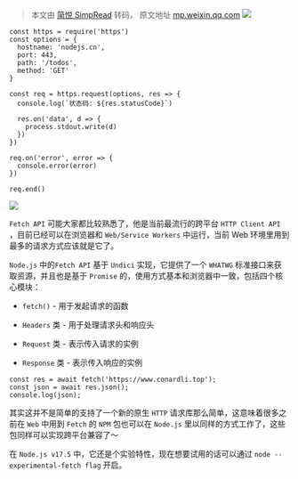 > 本文由 [简悦 SimpRead](http://ksria.com/simpread/) 转码， 原文地址 [mp.weixin.qq.com](https://mp.weixin.qq.com/s?__biz=MzAxODE2MjM1MA==&mid=2651598632&idx=2&sn=2cf791edc2f66dfa4dc84499e46cea74&chksm=8022f8e9b75571ffdac7953d6b5361cda3fb5455b0360371e3e8b2aced62e093c545dadb201f&mpshare=1&scene=1&srcid=0220yGzha5XTUFkwM5W64QDy&sharer_sharetime=1645335619202&sharer_shareid=7fece245937ac96f04f0fb8e1311fff1#rd) ![](https://mmbiz.qpic.cn/mmbiz_png/e5Dzv8p9XdSx2iblDKs1Jw18rhjY8SCNr1M10yd0rWniaUCj1sqrkWTLucpYoT0JAmBbYotiajZ9IciaZT8RJUfNLg/640?wx_fmt=png)

```
const https = require('https')
const options = {
  hostname: 'nodejs.cn',
  port: 443,
  path: '/todos',
  method: 'GET'
}

const req = https.request(options, res => {
  console.log(`状态码: ${res.statusCode}`)

  res.on('data', d => {
    process.stdout.write(d)
  })
})

req.on('error', error => {
  console.error(error)
})

req.end()
```

![](https://mmbiz.qpic.cn/mmbiz_png/e5Dzv8p9XdSx2iblDKs1Jw18rhjY8SCNrkAESEvE3AtRd4Df3JwOV0YZksgJNw35y3duVDNVgR7fdJGss7gE5ZQ/640?wx_fmt=png)

`Fetch API` 可能大家都比较熟悉了，他是当前最流行的跨平台 `HTTP Client API` ，目前已经可以在浏览器和 `Web/Service Workers` 中运行，当前 Web 环境里用到最多的请求方式应该就是它了。

`Node.js` 中的`Fetch API` 基于 `Undici` 实现，它提供了一个 `WHATWG` 标准接口来获取资源，并且也是基于 `Promise` 的，使用方式基本和浏览器中一致，包括四个核心模块：

*   `fetch()` - 用于发起请求的函数
    
*   `Headers` 类 - 用于处理请求头和响应头
    
*   `Request` 类 - 表示传入请求的实例
    
*   `Response` 类 - 表示传入响应的实例
    

```
const res = await fetch('https://www.conardli.top');
const json = await res.json();
console.log(json);
```

其实这并不是简单的支持了一个新的原生 `HTTP` 请求库那么简单，这意味着很多之前在 `Web` 中用到 `Fetch` 的 `NPM` 包也可以在 `Node.js` 里以同样的方式工作了，这些包同样可以实现跨平台兼容了～

在 `Node.js v17.5` 中，它还是个实验特性，现在想要试用的话可以通过 `node --experimental-fetch flag` 开启。